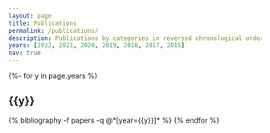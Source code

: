 ```yaml
---
layout: page
title: Publications
permalink: /publications/
description: Publications by categories in reversed chronological order.
years: [2022, 2021, 2020, 2019, 2018, 2017, 2015]
nav: true
---
```

<!-- _pages/publications.md -->
<div class="publications">

{%- for y in page.years %}
  <h2 class="year">{{y}}</h2>
  {% bibliography -f papers -q @*[year={{y}}]* %}
{% endfor %}

</div>
